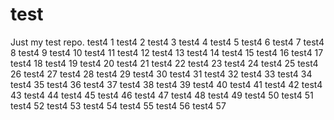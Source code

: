 # test
Just my test repo.
test4 1
test4 2
test4 3
test4 4
test4 5
test4 6
test4 7
test4 8
test4 9
test4 10
test4 11
test4 12
test4 13
test4 14
test4 15
test4 16
test4 17
test4 18
test4 19
test4 20
test4 21
test4 22
test4 23
test4 24
test4 25
test4 26
test4 27
test4 28
test4 29
test4 30
test4 31
test4 32
test4 33
test4 34
test4 35
test4 36
test4 37
test4 38
test4 39
test4 40
test4 41
test4 42
test4 43
test4 44
test4 45
test4 46
test4 47
test4 48
test4 49
test4 50
test4 51
test4 52
test4 53
test4 54
test4 55
test4 56
test4 57
